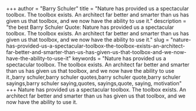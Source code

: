 +++
author = "Barry Schuler"
title = "Nature has provided us a spectacular toolbox. The toolbox exists. An architect far better and smarter than us has given us that toolbox, and we now have the ability to use it."
description = "the best Barry Schuler Quote: Nature has provided us a spectacular toolbox. The toolbox exists. An architect far better and smarter than us has given us that toolbox, and we now have the ability to use it."
slug = "nature-has-provided-us-a-spectacular-toolbox-the-toolbox-exists-an-architect-far-better-and-smarter-than-us-has-given-us-that-toolbox-and-we-now-have-the-ability-to-use-it"
keywords = "Nature has provided us a spectacular toolbox. The toolbox exists. An architect far better and smarter than us has given us that toolbox, and we now have the ability to use it.,barry schuler,barry schuler quotes,barry schuler quote,barry schuler sayings,barry schuler saying,quotes, sayings,quote, saying, motivation"
+++
Nature has provided us a spectacular toolbox. The toolbox exists. An architect far better and smarter than us has given us that toolbox, and we now have the ability to use it.
